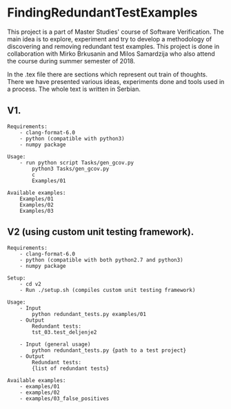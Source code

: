 # FindingRedundantTestExamples
This project is a part of Master Studies' course of Software Verification. The main idea is to explore, experiment and try to develop a methodology of discovering and removing redundant test examples. This project is done in collaboration with Mirko Brkusanin and Milos Samardzija who also attend the course during summer semester of 2018.

In the .tex file there are sections which represent out train of thoughts. There we have presented various ideas, experiments done and tools used in a process. The whole text is written in Serbian. 

## V1.
	
    Requirements:
        - clang-format-6.0
        - python (compatible with python3)
        - numpy package

    Usage:
        - run python script Tasks/gen_gcov.py
            python3 Tasks/gen_gcov.py
            c
            Examples/01
			
    Available examples:
        Examples/01
        Examples/02
        Examples/03

## V2 (using custom unit testing framework).

    Requirements:
        - clang-format-6.0
        - python (compatible with both python2.7 and python3)
        - numpy package

    Setup:
        - cd v2
        - Run ./setup.sh (compiles custom unit testing framework)

    Usage:
        - Input
            python redundant_tests.py examples/01 
        - Output
            Redundant tests: 
            tst_03.test_deljenje2
			
        - Input (general usage)
            python redundant_tests.py {path to a test project} 
        - Output
            Redundant tests:
            {list of redundant tests}
            
    Available examples:
        - examples/01
        - examples/02
        - examples/03_false_positives
